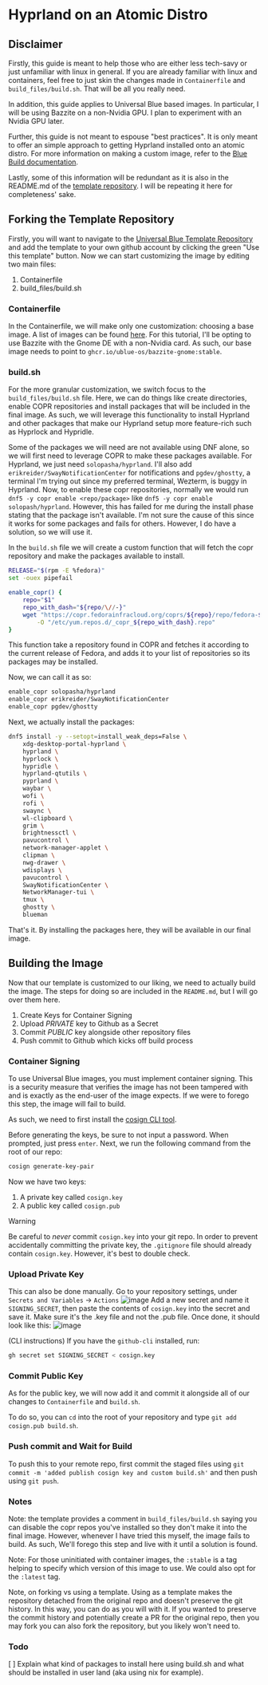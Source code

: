 # Hyprland on an Atomic Distro

## Disclaimer

Firstly, this guide is meant to help those who are either less tech-savy or just unfamiliar with linux in general. If you are already familiar with linux and containers, feel free to just skin the changes made in `Containerfile` and `build_files/build.sh`. That will be all you really need.

In addition, this guide applies to Universal Blue based images. In particular, I will be using Bazzite on a non-Nvidia GPU. I plan to experiment with an Nvidia GPU later.

Further, this guide is not meant to espouse "best practices". It is only meant to offer an simple approach to getting Hyprland installed onto an atomic distro. For more information on making a custom image, refer to the [Blue Build documentation](https://blue-build.org/learn/mindset).

Lastly, some of this information will be redundant as it is also in the README.md of the [template repository](https://github.com/ublue-os/image-template). I will be repeating it here for completeness' sake.

## Forking the Template Repository

Firstly, you will want to navigate to the [Universal Blue Template Repository](https://github.com/ublue-os/image-template) and add the template to your own github account by clicking the green "Use this template" button. Now we can start customizing the image by editing two main files:

1. Containerfile
2. build_files/build.sh

### Containerfile

In the Containerfile, we will make only one customization: choosing a base image. A list of images can be found [here](https://github.com/orgs/ublue-os/packages). For this tutorial, I'll be opting to use Bazzite with the Gnome DE with a non-Nvidia card. As such, our base image needs to point to `ghcr.io/ublue-os/bazzite-gnome:stable`.

### build.sh

For the more granular customization, we switch focus to the `build_files/build.sh` file. Here, we can do things like create directories, enable COPR repositories and install packages that will be included in the final image. As such, we will leverage this functionality to install Hyprland and other packages that make our Hyprland setup more feature-rich such as Hyprlock and Hypridle.

Some of the packages we will need are not available using DNF alone, so we will first need to leverage COPR to make these packages available. For Hyprland, we just need `solopasha/hyprland`. I'll also add `erikreider/SwayNotificationCenter` for notifications and `pgdev/ghostty`, a terminal I'm trying out since my preferred terminal, Wezterm, is buggy in Hyprland. Now, to enable these copr repositories, normally we would run `dnf5 -y copr enable <repo/package>` like `dnf5 -y copr enable solopash/hyprland`. However, this has failed for me during the install phase stating that the package isn't available. I'm not sure the cause of this since it works for some packages and fails for others. However, I do have a solution, so we will use it.

In the `build.sh` file we will create a custom function that will fetch the copr repository and make the packages available to install.

```bash
RELEASE="$(rpm -E %fedora)"
set -ouex pipefail

enable_copr() {
    repo="$1"
    repo_with_dash="${repo/\//-}"
    wget "https://copr.fedorainfracloud.org/coprs/${repo}/repo/fedora-${RELEASE}/${repo_with_dash}-fedora-${RELEASE}.repo" \
        -O "/etc/yum.repos.d/_copr_${repo_with_dash}.repo"
}
```

This function take a repository found in COPR and fetches it according to the current release of Fedora, and adds it to your list of repositories so its packages may be installed.

Now, we can call it as so:

```bash
enable_copr solopasha/hyprland
enable_copr erikreider/SwayNotificationCenter
enable_copr pgdev/ghostty
```

Next, we actually install the packages:

```bash
dnf5 install -y --setopt=install_weak_deps=False \
    xdg-desktop-portal-hyprland \
    hyprland \
    hyprlock \
    hypridle \
    hyprland-qtutils \
    pyprland \
    waybar \
    wofi \
    rofi \
    swaync \
    wl-clipboard \
    grim \
    brightnessctl \
    pavucontrol \
    network-manager-applet \
    clipman \
    nwg-drawer \
    wdisplays \
    pavucontrol \
    SwayNotificationCenter \
    NetworkManager-tui \
    tmux \
    ghostty \
    blueman
```

That's it. By installing the packages here, they will be available in our final image.

## Building the Image

Now that our template is customized to our liking, we need to actually build the image. The steps for doing so are included in the `README.md`, but I will go over them here.

1. Create Keys for Container Signing
2. Upload _PRIVATE_ key to Github as a Secret
3. Commit _PUBLIC_ key alongside other repository files
4. Push commit to Github which kicks off build process

### Container Signing

To use Universal Blue images, you must implement container signing. This is a security measure that verifies the image has not been tampered with and is exactly as the end-user of the image expects. If we were to forego this step, the image will fail to build.

As such, we need to first install the [cosign CLI tool](https://edu.chainguard.dev/open-source/sigstore/cosign/how-to-install-cosign/#installing-cosign-with-the-cosign-binary).

Before generating the keys, be sure to not input a password. When prompted, just press `enter`.
Next, we run the following command from the root of our repo:

```bash
cosign generate-key-pair
```

Now we have two keys:

1. A private key called `cosign.key`
1. A public key called `cosign.pub`

> [!WARNING]
> Be careful to _never_ commit `cosign.key` into your git repo.
> In order to prevent accidentally committing the private key, the `.gitignore` file should already contain `cosign.key`. However, it's best to double check.

### Upload Private Key

This can also be done manually. Go to your repository settings, under `Secrets and Variables` -> `Actions`
![image](https://user-images.githubusercontent.com/1264109/216735595-0ecf1b66-b9ee-439e-87d7-c8cc43c2110a.png)
Add a new secret and name it `SIGNING_SECRET`, then paste the contents of `cosign.key` into the secret and save it. Make sure it's the .key file and not the .pub file. Once done, it should look like this:
![image](https://user-images.githubusercontent.com/1264109/216735690-2d19271f-cee2-45ac-a039-23e6a4c16b34.png)

(CLI instructions) If you have the `github-cli` installed, run:

```bash
gh secret set SIGNING_SECRET < cosign.key
```

### Commit Public Key

As for the public key, we will now add it and commit it alongside all of our changes to `Containerfile` and `build.sh`.

To do so, you can `cd` into the root of your repository and type `git add cosign.pub build.sh`.

### Push commit and Wait for Build

To push this to your remote repo, first commit the staged files using `git commit -m 'added publish cosign key and custom build.sh'` and then push using `git push`.

### Notes

Note: the template provides a comment in `build_files/build.sh` saying you can disable the copr repos you've installed so they don't make it into the final image. However, whenever I have tried this myself, the image fails to build. As such, We'll forego this step and live with it until a solution is found.

Note: For those uninitiated with container images, the `:stable` is a tag helping to specify which version of this image to use. We could also opt for the `:latest` tag.

Note, on forking vs using a template. Using as a template makes the repository detached from the original repo and doesn't preserve the git history. In this way, you can do as you will with it. If you wanted to preserve the commit history and potentially create a PR for the original repo, then you may fork you can also fork the repository, but you likely won't need to.

### Todo

[ ] Explain what kind of packages to install here using build.sh and what should be installed in user land (aka using nix for example).
